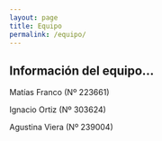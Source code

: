 ```yaml
---
layout: page
title: Equipo
permalink: /equipo/
---
```


## Información del equipo...

Matías Franco (Nº 223661)

Ignacio Ortiz (Nº 303624)

Agustina Viera (Nº 239004)

